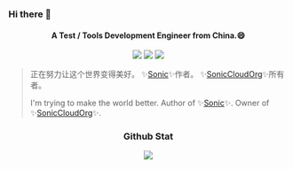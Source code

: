 ### Hi there 👋

<h4 align="center">A Test / Tools Development Engineer from China.😄</h4>
<p align="center">
<img src="https://visitor-badge.laobi.icu/badge?page_id=ZhouYixun.ZhouYixun" />
<img src="https://img.shields.io/github/followers/ZhouYixun?color=c780fa" />
<img src="https://img.shields.io/badge/-291028775@qq.com-c14438?style=flat&logo=Gmail&logoColor=white" />
</p>

> 正在努力让这个世界变得美好。
> ✨[Sonic](https://sonic-cloud.gitee.io)✨作者。
> ✨[SonicCloudOrg](https://github.com/SonicCloudOrg)✨所有者。
>
> I'm trying to make the world better.
> Author of ✨[Sonic](https://sonic-cloud.gitee.io)✨. 
> Owner of ✨[SonicCloudOrg](https://github.com/SonicCloudOrg)✨.

<h3 align="center">Github Stat</h3>
<p align="center">
<img src="https://github-readme-stats-one-bice.vercel.app/api?username=ZhouYixun&show_icons=true&count_private=true&role=OWNER,ORGANIZATION_MEMBER,COLLABORATOR&theme=bright&line_height=33" />
</p>
